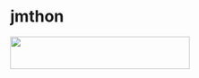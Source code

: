 # jmthon

<p align="left"><a href="https://heroku.com/deploy?template=https://github.com/tlashany11/roz"> <img src="https://img.shields.io/badge/Deploy%20To%20Heroku-purple?style=for-the-badge&logo=heroku" width="320" height="58.45"/></a></p>
